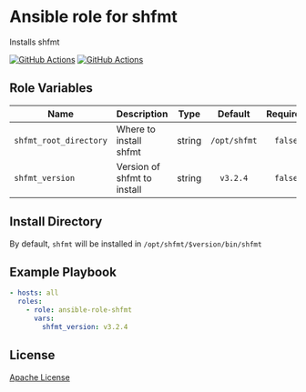 Ansible role for shfmt
==================================

Installs shfmt

[![GitHub Actions](https://github.com/mongodb-ansible-roles/ansible-role-shfmt/workflows/Molecule%20Test/badge.svg)](https://github.com/mongodb-ansible-roles/ansible-role-shfmt/actions?query=workflow%3A%22Molecule+Test%22)
[![GitHub Actions](https://github.com/mongodb-ansible-roles/ansible-role-shfmt/workflows/Release/badge.svg)](https://github.com/mongodb-ansible-roles/ansible-role-shfmt/actions?query=workflow%3A%22Release%22)


Role Variables
--------------

| Name | Description | Type | Default | Required |
|------|-------------|:----:|:-------:|:--------:|
| `shfmt_root_directory` | Where to install shfmt | string | `/opt/shfmt` | `false` |
| `shfmt_version` | Version of shfmt to install | string | `v3.2.4` | `false` |

Install Directory
-----------------

By default, `shfmt` will be installed in `/opt/shfmt/$version/bin/shfmt`

Example Playbook
----------------

```yaml
- hosts: all
  roles:
    - role: ansible-role-shfmt
      vars:
        shfmt_version: v3.2.4
```

License
-------

[Apache License](LICENSE)

